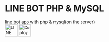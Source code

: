# LINE BOT PHP & MySQL
line bot app with php & mysql(on the server)
</br>
<a href="https://developers.line.me/en/" target="_blank">
  <img src="https://upload.wikimedia.org/wikipedia/commons/thumb/4/41/LINE_logo.svg/480px-LINE_logo.svg.png" height=40 alt="LINE">
</a>
<a href="https://heroku.com/deploy?template=https://github.com/SHanDesign1993/linebot" target="_blank">
  <img src="https://www.herokucdn.com/deploy/button.svg" height=40 alt="Deploy">
</a>

